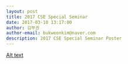 ```yaml
---
layout: post
title: 2017 CSE Special Seminar
date: 2017-03-10 13:17:00
author: 김부권
author-email: bukweonkim@naver.com
description: 2017 CSE Special Seminar Poster
---
```


[Alt text](../assets/data/2017-03-10/poster2.pdf)
